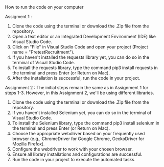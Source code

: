 How to run the code on your computer 

Assigment 1 : 
1. Clone the code using the terminal or download the .Zip file from the repository.
1. Open a text editor or an Integrated Development Environment (IDE) like Visual Studio Code.
2. Click on "File" in Visual Studio Code and open your project (Project name = "PretestRecruitment").
3. If you haven't installed the requests library yet, you can do so in the terminal of Visual Studio Code.
4. To install the requests library, type the command pip3 install requests in the terminal and press Enter (or Return on Mac).
5. After the installation is successful, run the code in your project.

Assignment 2 :
The initial steps remain the same as in Assignment 1 for steps 1-3. However, in this Assignment 2, we'll be using different libraries.
1. Clone the code using the terminal or download the .Zip file from the repository.
1. If you haven't installed Selenium yet, you can do so in the terminal of Visual Studio Code.
5. To install the Selenium library, type the command pip3 install selenium in the terminal and press Enter (or Return on Mac).
6. Choose the appropriate webdriver based on your frequently used browser (e.g., ChromeDriver for Google Chrome, GeckoDriver for Mozilla Firefox).
7. Configure the webdriver to work with your chosen browser.
8. Ensure all library installations and configurations are successful.
9. Run the code in your project to execute the automated tasks.

